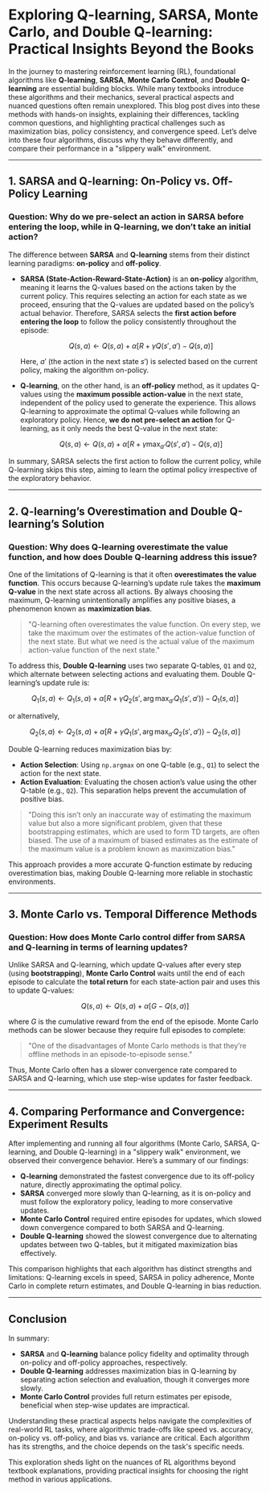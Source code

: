 # Exploring Q-learning, SARSA, Monte Carlo, and Double Q-learning: Practical Insights Beyond the Books

In the journey to mastering reinforcement learning (RL), foundational algorithms like **Q-learning**, **SARSA**, **Monte Carlo Control**, and **Double Q-learning** are essential building blocks. While many textbooks introduce these algorithms and their mechanics, several practical aspects and nuanced questions often remain unexplored. This blog post dives into these methods with hands-on insights, explaining their differences, tackling common questions, and highlighting practical challenges such as maximization bias, policy consistency, and convergence speed. Let’s delve into these four algorithms, discuss why they behave differently, and compare their performance in a "slippery walk" environment.

---

## 1. SARSA and Q-learning: On-Policy vs. Off-Policy Learning

### Question: Why do we pre-select an action in SARSA before entering the loop, while in Q-learning, we don’t take an initial action?

The difference between **SARSA** and **Q-learning** stems from their distinct learning paradigms: **on-policy** and **off-policy**.

- **SARSA (State-Action-Reward-State-Action)** is an **on-policy** algorithm, meaning it learns the Q-values based on the actions taken by the current policy. This requires selecting an action for each state as we proceed, ensuring that the Q-values are updated based on the policy’s actual behavior. Therefore, SARSA selects the **first action before entering the loop** to follow the policy consistently throughout the episode:
  
  $$
  Q(s, a) \leftarrow Q(s, a) + \alpha \left[ R + \gamma Q(s', a') - Q(s, a) \right]
  $$

  Here, $a'$ (the action in the next state $s'$) is selected based on the current policy, making the algorithm on-policy.

- **Q-learning**, on the other hand, is an **off-policy** method, as it updates Q-values using the **maximum possible action-value** in the next state, independent of the policy used to generate the experience. This allows Q-learning to approximate the optimal Q-values while following an exploratory policy. Hence, **we do not pre-select an action** for Q-learning, as it only needs the best Q-value in the next state:

  $$
  Q(s, a) \leftarrow Q(s, a) + \alpha \left[ R + \gamma \max_{a'} Q(s', a') - Q(s, a) \right]
  $$

In summary, SARSA selects the first action to follow the current policy, while Q-learning skips this step, aiming to learn the optimal policy irrespective of the exploratory behavior.

---

## 2. Q-learning’s Overestimation and Double Q-learning’s Solution

### Question: Why does Q-learning overestimate the value function, and how does Double Q-learning address this issue?

One of the limitations of Q-learning is that it often **overestimates the value function**. This occurs because Q-learning’s update rule takes the **maximum Q-value** in the next state across all actions. By always choosing the maximum, Q-learning unintentionally amplifies any positive biases, a phenomenon known as **maximization bias**.

> "Q-learning often overestimates the value function. On every step, we take the maximum over the estimates of the action-value function of the next state. But what we need is the actual value of the maximum action-value function of the next state."

To address this, **Double Q-learning** uses two separate Q-tables, `Q1` and `Q2`, which alternate between selecting actions and evaluating them. Double Q-learning’s update rule is:

$$
Q_1(s, a) \leftarrow Q_1(s, a) + \alpha \left[ R + \gamma Q_2(s', \arg\max_{a'} Q_1(s', a')) - Q_1(s, a) \right]
$$

or alternatively,

$$
Q_2(s, a) \leftarrow Q_2(s, a) + \alpha \left[ R + \gamma Q_1(s', \arg\max_{a'} Q_2(s', a')) - Q_2(s, a) \right]
$$

Double Q-learning reduces maximization bias by:
- **Action Selection**: Using `np.argmax` on one Q-table (e.g., `Q1`) to select the action for the next state.
- **Action Evaluation**: Evaluating the chosen action’s value using the other Q-table (e.g., `Q2`). This separation helps prevent the accumulation of positive bias.

> "Doing this isn’t only an inaccurate way of estimating the maximum value but also a more significant problem, given that these bootstrapping estimates, which are used to form TD targets, are often biased. The use of a maximum of biased estimates as the estimate of the maximum value is a problem known as maximization bias."

This approach provides a more accurate Q-function estimate by reducing overestimation bias, making Double Q-learning more reliable in stochastic environments.

---

## 3. Monte Carlo vs. Temporal Difference Methods

### Question: How does Monte Carlo control differ from SARSA and Q-learning in terms of learning updates?

Unlike SARSA and Q-learning, which update Q-values after every step (using **bootstrapping**), **Monte Carlo Control** waits until the end of each episode to calculate the **total return** for each state-action pair and uses this to update Q-values:

$$
Q(s, a) \leftarrow Q(s, a) + \alpha \left[ G - Q(s, a) \right]
$$

where $G$ is the cumulative reward from the end of the episode. Monte Carlo methods can be slower because they require full episodes to complete:

> "One of the disadvantages of Monte Carlo methods is that they’re offline methods in an episode-to-episode sense."

Thus, Monte Carlo often has a slower convergence rate compared to SARSA and Q-learning, which use step-wise updates for faster feedback.

---

## 4. Comparing Performance and Convergence: Experiment Results

After implementing and running all four algorithms (Monte Carlo, SARSA, Q-learning, and Double Q-learning) in a "slippery walk" environment, we observed their convergence behavior. Here’s a summary of our findings:

- **Q-learning** demonstrated the fastest convergence due to its off-policy nature, directly approximating the optimal policy.
- **SARSA** converged more slowly than Q-learning, as it is on-policy and must follow the exploratory policy, leading to more conservative updates.
- **Monte Carlo Control** required entire episodes for updates, which slowed down convergence compared to both SARSA and Q-learning.
- **Double Q-learning** showed the slowest convergence due to alternating updates between two Q-tables, but it mitigated maximization bias effectively.

This comparison highlights that each algorithm has distinct strengths and limitations: Q-learning excels in speed, SARSA in policy adherence, Monte Carlo in complete return estimates, and Double Q-learning in bias reduction.

---

## Conclusion

In summary:
- **SARSA** and **Q-learning** balance policy fidelity and optimality through on-policy and off-policy approaches, respectively.
- **Double Q-learning** addresses maximization bias in Q-learning by separating action selection and evaluation, though it converges more slowly.
- **Monte Carlo Control** provides full return estimates per episode, beneficial when step-wise updates are impractical.

Understanding these practical aspects helps navigate the complexities of real-world RL tasks, where algorithmic trade-offs like speed vs. accuracy, on-policy vs. off-policy, and bias vs. variance are critical. Each algorithm has its strengths, and the choice depends on the task's specific needs.

This exploration sheds light on the nuances of RL algorithms beyond textbook explanations, providing practical insights for choosing the right method in various applications.